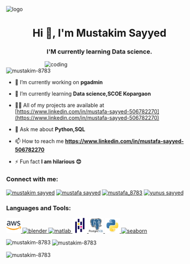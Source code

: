 ![logo]()
<h1 align="center">Hi 👋, I'm Mustakim Sayyed</h1>
<h3 align="center">I'M currently learning Data science.</h3>

<img align="right" alt="coding" width="400" src="https://user-images.githubusercontent.com/55389276/140866485-8fb1c876-9a8f-4d6a-98dc-08c4981eaf70.gif">

<p align="left"> <img src="https://komarev.com/ghpvc/?username=mustakim-8783&label=Profile%20views&color=0e75b6&style=flat" alt="mustakim-8783" /> </p>

- 🔭 I’m currently working on **pgadmin**

- 🌱 I’m currently learning **Data science,SCOE Kopargaon**

- 👨‍💻 All of my projects are available at [https://www.linkedin.com/in/mustafa-sayyed-506782270](https://www.linkedin.com/in/mustafa-sayyed-506782270)

- 💬 Ask me about **Python,SQL**

- 📫 How to reach me **https://www.linkedin.com/in/mustafa-sayyed-506782270**

- ⚡ Fun fact **I am hilarious 😊**

<h3 align="left">Connect with me:</h3>
<p align="left">
<a href="https://linkedin.com/in/mustakim sayyed" target="blank"><img align="center" src="https://raw.githubusercontent.com/rahuldkjain/github-profile-readme-generator/master/src/images/icons/Social/linked-in-alt.svg" alt="mustakim sayyed" height="30" width="40" /></a>
<a href="https://fb.com/mustafa sayyed" target="blank"><img align="center" src="https://raw.githubusercontent.com/rahuldkjain/github-profile-readme-generator/master/src/images/icons/Social/facebook.svg" alt="mustafa sayyed" height="30" width="40" /></a>
<a href="https://instagram.com/mustafa_8783" target="blank"><img align="center" src="https://raw.githubusercontent.com/rahuldkjain/github-profile-readme-generator/master/src/images/icons/Social/instagram.svg" alt="mustafa_8783" height="30" width="40" /></a>
<a href="https://www.youtube.com/c/yunus sayyed" target="blank"><img align="center" src="https://raw.githubusercontent.com/rahuldkjain/github-profile-readme-generator/master/src/images/icons/Social/youtube.svg" alt="yunus sayyed" height="30" width="40" /></a>
</p>

<h3 align="left">Languages and Tools:</h3>
<p align="left"> <a href="https://aws.amazon.com" target="_blank" rel="noreferrer"> <img src="https://raw.githubusercontent.com/devicons/devicon/master/icons/amazonwebservices/amazonwebservices-original-wordmark.svg" alt="aws" width="40" height="40"/> </a> <a href="https://www.blender.org/" target="_blank" rel="noreferrer"> <img src="https://download.blender.org/branding/community/blender_community_badge_white.svg" alt="blender" width="40" height="40"/> </a> <a href="https://www.mathworks.com/" target="_blank" rel="noreferrer"> <img src="https://upload.wikimedia.org/wikipedia/commons/2/21/Matlab_Logo.png" alt="matlab" width="40" height="40"/> </a> <a href="https://pandas.pydata.org/" target="_blank" rel="noreferrer"> <img src="https://raw.githubusercontent.com/devicons/devicon/2ae2a900d2f041da66e950e4d48052658d850630/icons/pandas/pandas-original.svg" alt="pandas" width="40" height="40"/> </a> <a href="https://www.postgresql.org" target="_blank" rel="noreferrer"> <img src="https://raw.githubusercontent.com/devicons/devicon/master/icons/postgresql/postgresql-original-wordmark.svg" alt="postgresql" width="40" height="40"/> </a> <a href="https://www.python.org" target="_blank" rel="noreferrer"> <img src="https://raw.githubusercontent.com/devicons/devicon/master/icons/python/python-original.svg" alt="python" width="40" height="40"/> </a> <a href="https://seaborn.pydata.org/" target="_blank" rel="noreferrer"> <img src="https://seaborn.pydata.org/_images/logo-mark-lightbg.svg" alt="seaborn" width="40" height="40"/> </a> </p>

<p><img align="left" src="https://github-readme-stats.vercel.app/api/top-langs?username=mustakim-8783&show_icons=true&locale=en&layout=compact" alt="mustakim-8783" /></p>

<p>&nbsp;<img align="center" src="https://github-readme-stats.vercel.app/api?username=mustakim-8783&show_icons=true&locale=en" alt="mustakim-8783" /></p>

<p><img align="center" src="https://github-readme-streak-stats.herokuapp.com/?user=mustakim-8783&" alt="mustakim-8783" /></p>
